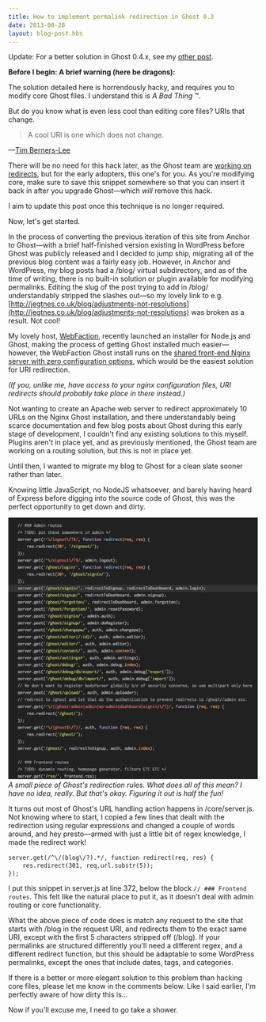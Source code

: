 ```yaml
---
title: How to implement permalink redirection in Ghost 0.3
date: 2013-08-28
layout: blog-post.hbs
---
```

Update: For a better solution in Ghost 0.4.x, see my [other post](/blog/how-to-implement-permalink-redirection-in-ghost-0-4).

**Before I begin: A brief warning (here be dragons):**

The solution detailed here is horrendously hacky, and requires you to modify core Ghost files. I understand this is _A Bad Thing_ ™.

But do you know what is even less cool than editing core files? URIs that change.

>  A cool URI is one which does not change.

—[Tim Berners-Lee](http://www.w3.org/Provider/Style/URI.html)

There will be no need for this hack later, as the Ghost team are [working on redirects](https://ghost.org/forum/using-ghost/97-feature-request-routes-js-or-redirect-rules-of-somekind), but for the early adopters, this one's for you. As you're modifying core, make sure to save this snippet somewhere so that you can insert it back in after you upgrade Ghost—which *will* remove this hack.

I aim to update this post once this technique is no longer required.

Now, let's get started.

In the process of converting the previous iteration of this site from Anchor to Ghost—with a brief half-finished version existing in WordPress before Ghost was publicly released and I decided to jump ship, migrating all of the previous blog content was a fairly easy job. However, in Anchor and WordPress, my blog posts had a /blog/ virtual subdirectory, and as of the time of writing, there is no built-in solution or plugin available for modifying permalinks. Editing the slug of the post trying to add in /blog/ understandably stripped the slashes out—so my lovely link to e.g. [http://jegtnes.co.uk/blog/adjustments-not-resolutions](http://jegtnes.co.uk/blog/adjustments-not-resolutions) was broken as a result. Not cool!

My lovely host, [WebFaction](http://webfaction.com), recently launched an installer for Node.js and Ghost, making the process of getting Ghost installed much easier—however, the WebFaction Ghost install runs on the [shared front-end Nginx server with zero configuration options](http://community.webfaction.com/questions/11830/graceful-301-redirect-using-shared-nginx-instance?page=1#11832), which would be the easiest solution for URI redirection.

_(If you, unlike me, have access to your nginx configuration files, URI redirects should probably take place in there instead.)_

Not wanting to create an Apache web server to redirect approximately 10 URLs on the Nginx Ghost installation, and there understandably being scarce documentation and few blog posts about Ghost during this early stage of development, I couldn't find any existing solutions to this myself. Plugins aren't in place yet, and as previously mentioned, the Ghost team are working on a routing solution, but this is not in place yet.

Until then, I wanted to migrate my blog to Ghost for a clean slate sooner rather than later.

Knowing little JavaScript, no NodeJS whatsoever, and barely having heard of Express before digging into the source code of Ghost, this was the perfect opportunity to get down and dirty.

![](/assets/images/Screen_Shot_2013_10_24_at_17_47_42.png)
_A small piece of Ghost's redirection rules. What does all of this mean? I have no idea, really. But that's okay. Figuring it out is half the fun!_

It turns out most of Ghost's URL handling action happens in /core/server.js. Not knowing where to start, I copied a few lines that dealt with the redirection using regular expressions and changed a couple of words around, and hey presto—armed with just a little bit of regex knowledge, I made the redirect work!

```
server.get(/^\/(blog\/?).*/, function redirect(req, res) {
    res.redirect(301, req.url.substr(5));
});
```

I put this snippet in server.js at line 372, below the block `// ### Frontend routes`. This felt like the natural place to put it, as it doesn't deal with admin routing or core functionality.

What the above piece of code does is match any request to the site that starts with /blog in the request URI, and redirects them to the exact same URI, except with the first 5 characters stripped off (/blog). If your permalinks are structured differently you'll need a different regex, and a different redirect function, but this should be adaptable to some WordPress permalinks, except the ones that include dates, tags, and categories.

If there is a better or more elegant solution to this problem than hacking core files, please let me know in the comments below. Like I said earlier, I'm perfectly aware of how dirty this is…

Now if you'll excuse me, I need to go take a shower.
